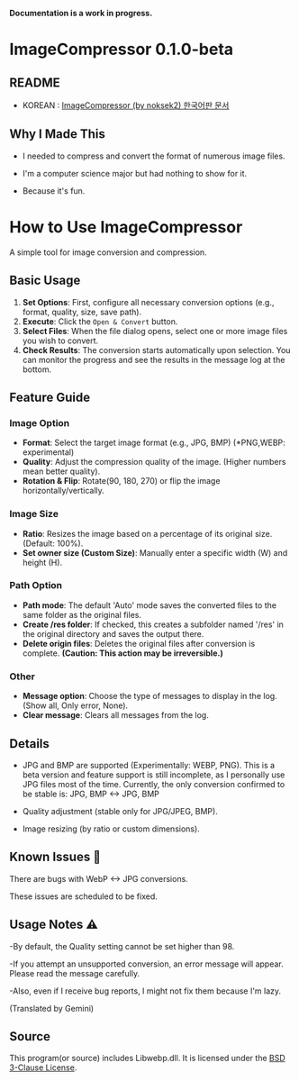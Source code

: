 **Documentation is a work in progress.**

# ImageCompressor 0.1.0-beta
## README 
- KOREAN : [ImageCompressor (by noksek2) 한국어판 문서](./README_KR.md)

## Why I Made This
- I needed to compress and convert the format of numerous image files.

- I'm a computer science major but had nothing to show for it.

- Because it's fun.

# How to Use ImageCompressor

A simple tool for image conversion and compression.

## Basic Usage

1.  **Set Options**: First, configure all necessary conversion options (e.g., format, quality, size, save path).
2.  **Execute**: Click the `Open & Convert` button.
3.  **Select Files**: When the file dialog opens, select one or more image files you wish to convert.
4.  **Check Results**: The conversion starts automatically upon selection. You can monitor the progress and see the results in the message log at the bottom.

## Feature Guide

### Image Option

-   **Format**: Select the target image format (e.g., JPG, BMP) (*PNG,WEBP: experimental)
-   **Quality**: Adjust the compression quality of the image. (Higher numbers mean better quality).
-   **Rotation & Flip**: Rotate(90, 180, 270) or flip the image horizontally/vertically. 

### Image Size

-   **Ratio**: Resizes the image based on a percentage of its original size. (Default: 100%).
-   **Set owner size (Custom Size)**: Manually enter a specific width (W) and height (H).

### Path Option

-   **Path mode**: The default 'Auto' mode saves the converted files to the same folder as the original files.
-   **Create /res folder**: If checked, this creates a subfolder named '/res' in the original directory and saves the output there.
-   **Delete origin files**: Deletes the original files after conversion is complete. **(Caution: This action may be irreversible.)**

### Other

-   **Message option**: Choose the type of messages to display in the log. (Show all, Only error, None).
-   **Clear message**: Clears all messages from the log.


## Details

- JPG and BMP are supported (Experimentally: WEBP, PNG).
This is a beta version and feature support is still incomplete, as I personally use JPG files most of the time. Currently, the only conversion confirmed to be stable is: JPG, BMP <-> JPG, BMP

- Quality adjustment (stable only for JPG/JPEG, BMP).
- Image resizing (by ratio or custom dimensions).

## Known Issues 🐛
There are bugs with WebP <-> JPG conversions.

These issues are scheduled to be fixed.

## Usage Notes ⚠️
-By default, the Quality setting cannot be set higher than 98.

-If you attempt an unsupported conversion, an error message will appear. Please read the message carefully.

-Also, even if I receive bug reports, I might not fix them because I'm lazy.

(Translated by Gemini)

## Source
This program(or source) includes Libwebp.dll. 
It is licensed under the [BSD 3-Clause License](https://developers.google.com/speed/webp/license). 
